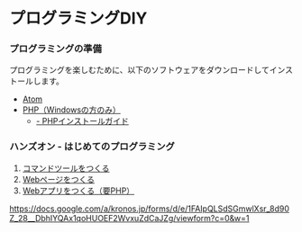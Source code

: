# プログラミングDIY

### プログラミングの準備

プログラミングを楽しむために、以下のソフトウェアをダウンロードしてインストールします。

+ <a href="https://atom.io/" target="_blank" >Atom</a>
+ <a href="http://windows.php.net/download" target="_blank" >PHP（Windowsの方のみ）</a>
  + <a href="04_windows.md"> - PHPインストールガイド</a>

### ハンズオン - はじめてのプログラミング

1. <a href="01_console.md">コマンドツールをつくる</a>
2. <a href="02_html.md">Webページをつくる</a>
3. <a href="03_php.md">Webアプリをつくる（要PHP）</a>



https://docs.google.com/a/kronos.jp/forms/d/e/1FAIpQLSdSGmwlXsr_8d90Z_28__DbhIYQAx1qoHUOEF2WvxuZdCaJZg/viewform?c=0&w=1
